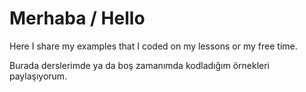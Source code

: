 # Merhaba / Hello

Here I share my examples that I coded on my lessons or my free time.

Burada derslerimde ya da boş zamanımda kodladığım örnekleri paylaşıyorum.